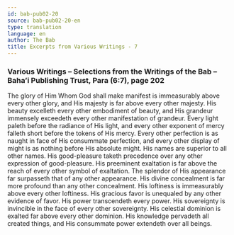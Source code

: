 ```yaml
---
id: bab-pub02-20
source: bab-pub02-20-en
type: translation
language: en
author: The Bab
title: Excerpts from Various Writings - 7
---
```

### Various Writings – Selections from the Writings of the Bab – Baha’i Publishing Trust, Para (6:7), page 202

The glory of Him Whom God shall make manifest is immeasurably above every other glory, and His majesty is far above every other majesty. His beauty excelleth every other embodiment of beauty, and His grandeur immensely exceedeth every other manifestation of grandeur. Every light paleth before the radiance of His light, and every other exponent of mercy falleth short before the tokens of His mercy. Every other perfection is as naught in face of His consummate perfection, and every other display of might is as nothing before His absolute might. His names are superior to all other names. His good-pleasure taketh precedence over any other expression of good-pleasure. His preeminent exaltation is far above the reach of every other symbol of exaltation. The splendor of His appearance far surpasseth that of any other appearance. His divine concealment is far more profound than any other concealment. His loftiness is immeasurably above every other loftiness. His gracious favor is unequaled by any other evidence of favor. His power transcendeth every power. His sovereignty is invincible in the face of every other sovereignty. His celestial dominion is exalted far above every other dominion. His knowledge pervadeth all created things, and His consummate power extendeth over all beings.